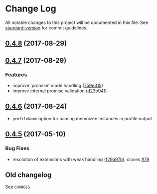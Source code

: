 # Change Log

All notable changes to this project will be documented in this file. See [standard-version](https://github.com/conventional-changelog/standard-version) for commit guidelines.

<a name="0.4.8"></a>
## [0.4.8](https://github.com/medikoo/memoizee/compare/v0.4.7...v0.4.8) (2017-08-29)



<a name="0.4.7"></a>
## [0.4.7](https://github.com/medikoo/memoizee/compare/v0.4.6...v0.4.7) (2017-08-29)


### Features

* improve 'promise' mode handling ([759e315](https://github.com/medikoo/memoizee/commit/759e315))
* improve internal promise validation ([d23b94f](https://github.com/medikoo/memoizee/commit/d23b94f))



<a name="0.4.6"></a>
## [0.4.6](https://github.com/medikoo/memoizee/compare/v0.4.5...v0.4.6) (2017-08-24)
* `profileName` option for naming memoizee instances in profile output


<a name="0.4.5"></a>
## [0.4.5](https://github.com/medikoo/memoizee/compare/v0.4.4...v0.4.5) (2017-05-10)


### Bug Fixes

* resolution of extensions with weak handling ([f29a97b](https://github.com/medikoo/memoizee/commit/f29a97b)), closes [#79](https://github.com/medikoo/memoizee/issues/79)

## Old changelog

See `CHANGES`